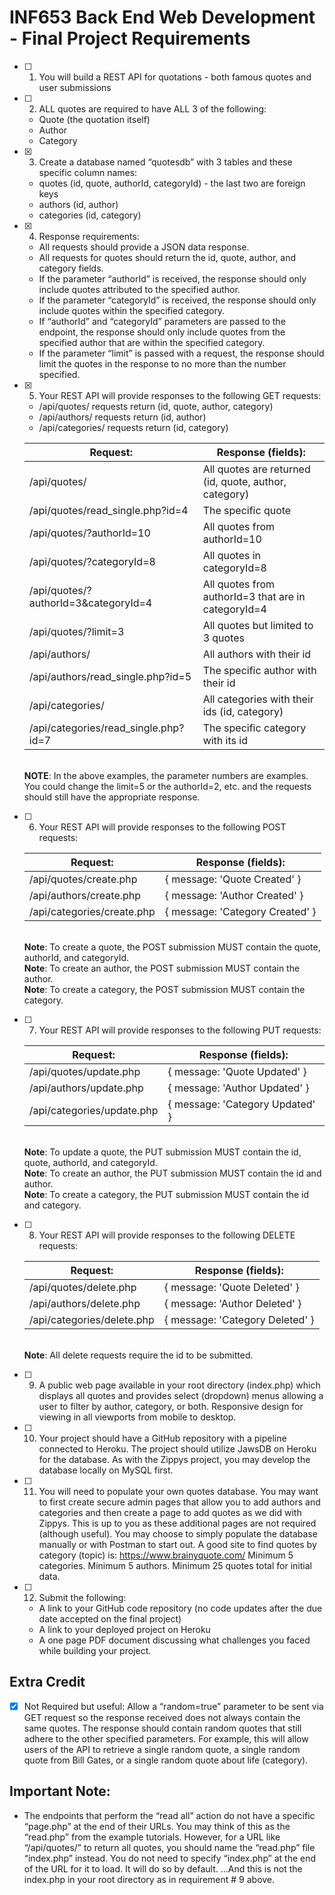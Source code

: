 # INF653 Back End Web Development - Final Project Requirements

- [ ] 1. You will build a REST API for quotations - both famous quotes and user submissions

- [ ] 2. ALL quotes are required to have ALL 3 of the following:
  - Quote (the quotation itself)
  - Author
  - Category

- [x] 3. Create a database named “quotesdb” with 3 tables and these specific column names:
  - quotes (id, quote, authorId, categoryId) - the last two are foreign keys
  - authors (id, author)
  - categories (id, category)

- [x] 4. Response requirements:
  - All requests should provide a JSON data response.
  - All requests for quotes should return the id, quote, author, and category fields.
  - If the parameter “authorId” is received, the response should only include quotes attributed to the specified author.
  - If the parameter “categoryId” is received, the response should only include quotes within the specified category.
  - If “authorId” and “categoryId” parameters are passed to the endpoint, the response should only include quotes from the specified author that are within the specified category.
  - If the parameter “limit” is passed with a request, the response should limit the quotes in the response to no more than the number specified.

- [x] 5. Your REST API will provide responses to the following GET requests:
  - /api/quotes/ requests return (id, quote, author, category)
  - /api/authors/ requests return (id, author)
  - /api/categories/ requests return (id, category)

  | Request:                             | Response (fields):                                    |
  | ------------------------------------ | ----------------------------------------------------- |
  | /api/quotes/                         | All quotes are returned (id, quote, author, category) |
  | /api/quotes/read_single.php?id=4     | The specific quote                                    |
  | /api/quotes/?authorId=10             | All quotes from authorId=10                           |
  | /api/quotes/?categoryId=8            | All quotes in categoryId=8                            |
  | /api/quotes/?authorId=3&categoryId=4 | All quotes from authorId=3 that are in categoryId=4   |
  | /api/quotes/?limit=3                 | All quotes but limited to 3 quotes                    |
  | /api/authors/                        | All authors with their id                             |
  | /api/authors/read_single.php?id=5    | The specific author with their id                     |
  | /api/categories/                     | All categories with their ids (id, category)          |
  | /api/categories/read_single.php?id=7 | The specific category with its id                     |

  \
    **NOTE**: In the above examples, the parameter numbers are examples. You could change the limit=5 or
    the authorId=2, etc. and the requests should still have the appropriate response.

- [ ] 6. Your REST API will provide responses to the following POST requests:

  | Request:                             | Response (fields):                                          |
  | ------------------------------------ | ----------------------------------------------------------- |
  | /api/quotes/create.php               | { message: 'Quote Created' }                                |
  | /api/authors/create.php              | { message: 'Author Created' }                               |
  | /api/categories/create.php           | { message: 'Category Created' }                             |

  \
    **Note**: To create a quote, the POST submission MUST contain the quote, authorId, and categoryId.\
    **Note**: To create an author, the POST submission MUST contain the author.\
    **Note**: To create a category, the POST submission MUST contain the category.

- [ ] 7. Your REST API will provide responses to the following PUT requests:

  | Request:                             | Response (fields):                                             |
  | ------------------------------------ | -------------------------------------------------------------- |
  | /api/quotes/update.php               | { message: 'Quote Updated' }                                   |
  | /api/authors/update.php              | { message: 'Author Updated' }                                  |
  | /api/categories/update.php           | { message: 'Category Updated' }                                |

  \
    **Note**: To update a quote, the PUT submission MUST contain the id, quote, authorId, and categoryId.\
    **Note**: To create an author, the PUT submission MUST contain the id and author.\
    **Note**: To create a category, the PUT submission MUST contain the id and category.

- [ ] 8. Your REST API will provide responses to the following DELETE requests:

  | Request:                             | Response (fields):                                             |
  | ------------------------------------ | -------------------------------------------------------------- |
  | /api/quotes/delete.php               | { message: 'Quote Deleted' }                                   |
  | /api/authors/delete.php              | { message: 'Author Deleted' }                                  |
  | /api/categories/delete.php           | { message: 'Category Deleted' }                                |

  \
    **Note**: All delete requests require the id to be submitted.

- [ ] 9. A public web page available in your root directory (index.php) which displays all quotes and provides select (dropdown) menus allowing a user to filter by author, category, or both. Responsive design for viewing in all viewports from mobile to desktop.

- [ ] 10. Your project should have a GitHub repository with a pipeline connected to Heroku. The project should utilize JawsDB on Heroku for the database. As with the Zippys project, you may develop the database locally on MySQL first.

- [ ] 11. You will need to populate your own quotes database. You may want to first create secure admin pages that allow you to add authors and categories and then create a page to add quotes as we did with Zippys. This is up to you as these additional pages are not required (although useful). You may choose to simply populate the database manually or with Postman to start out. A good site to find quotes by category (topic) is: https://www.brainyquote.com/ Minimum 5 categories. Minimum 5 authors. Minimum 25 quotes total for initial data.

- [ ] 12. Submit the following:
  - A link to your GitHub code repository (no code updates after the due date accepted on the final project)
  - A link to your deployed project on Heroku
  - A one page PDF document discussing what challenges you faced while building your project.

## Extra Credit

- [x] Not Required but useful: Allow a “random=true” parameter to be sent via GET request so the response received does not always contain the same quotes. The response should contain random quotes that still adhere to the other specified parameters. For example, this will allow users of the API to retrieve a single random quote, a single random quote from Bill Gates, or a single random quote about life (category).

## Important Note:

- The endpoints that perform the “read all” action do not have a specific “page.php” at the end of their URLs. You may think of this as the “read.php” from the example tutorials. However, for a URL like “/api/quotes/” to return all quotes, you should name the “read.php” file “index.php” instead. You do not need to specify “index.php” at the end of the URL for it to load. It will do so by default. ...And this is not the index.php in your root directory as in requirement # 9 above.
